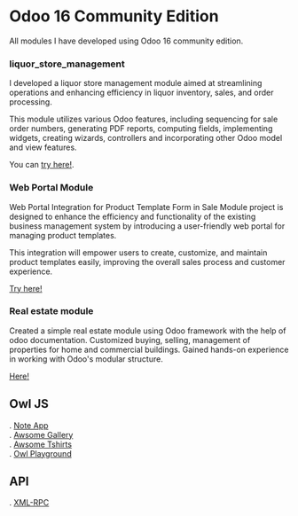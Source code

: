# Odoo 16 Community Edition 
All modules I have developed using Odoo 16 community edition.


### liquor_store_management 
I developed a liquor store management module aimed at streamlining operations and enhancing efficiency in liquor 
inventory, sales, and order processing.

This module utilizes various Odoo features, including sequencing for sale order numbers, generating PDF reports, 
computing fields, implementing widgets, creating wizards, controllers and incorporating other Odoo model and view features.

You can [try here!](addons/liquor).

### Web Portal Module
Web Portal Integration for Product Template Form in Sale Module project is designed to enhance the efficiency and 
functionality of the existing business management system by introducing a user-friendly web portal for managing product templates. 

This integration will empower users to create, customize, and maintain product templates easily, improving the overall sales process and customer experience.




[Try here!](/home/slo/odoo_dev/local/odoo16ce/addons/product_portal)

### Real estate module

Created a simple real estate module using Odoo framework with the help of odoo documentation. Customized buying, selling,
management of properties for home and commercial buildings. Gained hands-on experience in working with Odoo's modular structure.

[Here!](addons/estate)

## Owl JS
. [Note App](/home/slo/odoo_dev/local/odoo16ce/addons/my_note)<br>
. [Awsome Gallery](/home/slo/odoo_dev/local/odoo16ce/addons/awesome_gallery)<br>
. [Awsome Tshirts](/home/slo/odoo_dev/local/odoo16ce/addons/awesome_tshirt)<br>
. [Owl Playground](/home/slo/odoo_dev/local/odoo16ce/addons/owl_playground)<br>

## API
. [XML-RPC](/home/slo/odoo_dev/local/odoo16ce/odoo_xmlrpc.py)


